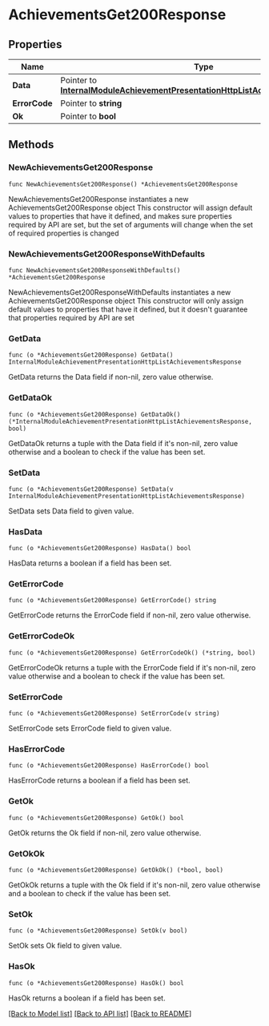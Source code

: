 # AchievementsGet200Response

## Properties

Name | Type | Description | Notes
------------ | ------------- | ------------- | -------------
**Data** | Pointer to [**InternalModuleAchievementPresentationHttpListAchievementsResponse**](InternalModuleAchievementPresentationHttpListAchievementsResponse.md) |  | [optional] 
**ErrorCode** | Pointer to **string** |  | [optional] 
**Ok** | Pointer to **bool** |  | [optional] 

## Methods

### NewAchievementsGet200Response

`func NewAchievementsGet200Response() *AchievementsGet200Response`

NewAchievementsGet200Response instantiates a new AchievementsGet200Response object
This constructor will assign default values to properties that have it defined,
and makes sure properties required by API are set, but the set of arguments
will change when the set of required properties is changed

### NewAchievementsGet200ResponseWithDefaults

`func NewAchievementsGet200ResponseWithDefaults() *AchievementsGet200Response`

NewAchievementsGet200ResponseWithDefaults instantiates a new AchievementsGet200Response object
This constructor will only assign default values to properties that have it defined,
but it doesn't guarantee that properties required by API are set

### GetData

`func (o *AchievementsGet200Response) GetData() InternalModuleAchievementPresentationHttpListAchievementsResponse`

GetData returns the Data field if non-nil, zero value otherwise.

### GetDataOk

`func (o *AchievementsGet200Response) GetDataOk() (*InternalModuleAchievementPresentationHttpListAchievementsResponse, bool)`

GetDataOk returns a tuple with the Data field if it's non-nil, zero value otherwise
and a boolean to check if the value has been set.

### SetData

`func (o *AchievementsGet200Response) SetData(v InternalModuleAchievementPresentationHttpListAchievementsResponse)`

SetData sets Data field to given value.

### HasData

`func (o *AchievementsGet200Response) HasData() bool`

HasData returns a boolean if a field has been set.

### GetErrorCode

`func (o *AchievementsGet200Response) GetErrorCode() string`

GetErrorCode returns the ErrorCode field if non-nil, zero value otherwise.

### GetErrorCodeOk

`func (o *AchievementsGet200Response) GetErrorCodeOk() (*string, bool)`

GetErrorCodeOk returns a tuple with the ErrorCode field if it's non-nil, zero value otherwise
and a boolean to check if the value has been set.

### SetErrorCode

`func (o *AchievementsGet200Response) SetErrorCode(v string)`

SetErrorCode sets ErrorCode field to given value.

### HasErrorCode

`func (o *AchievementsGet200Response) HasErrorCode() bool`

HasErrorCode returns a boolean if a field has been set.

### GetOk

`func (o *AchievementsGet200Response) GetOk() bool`

GetOk returns the Ok field if non-nil, zero value otherwise.

### GetOkOk

`func (o *AchievementsGet200Response) GetOkOk() (*bool, bool)`

GetOkOk returns a tuple with the Ok field if it's non-nil, zero value otherwise
and a boolean to check if the value has been set.

### SetOk

`func (o *AchievementsGet200Response) SetOk(v bool)`

SetOk sets Ok field to given value.

### HasOk

`func (o *AchievementsGet200Response) HasOk() bool`

HasOk returns a boolean if a field has been set.


[[Back to Model list]](../README.md#documentation-for-models) [[Back to API list]](../README.md#documentation-for-api-endpoints) [[Back to README]](../README.md)


